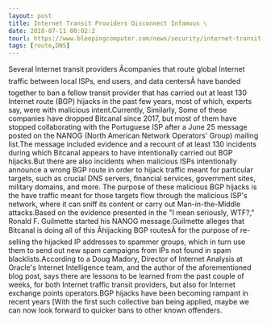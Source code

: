 ```yaml
---
layout: post
title: Internet Transit Providers Disconnect Infamous \
date: 2018-07-11 00:02:2
tourl: https://www.bleepingcomputer.com/news/security/internet-transit-providers-disconnect-infamous-bgp-hijack-factory/
tags: [route,DNS]
---
```

Several Internet transit providers Âcompanies that route global Internet traffic between local ISPs, end users, and data centersÂ have banded together to ban a fellow transit provider that has carried out at least 130 Internet route (BGP) hijacks in the past few years, most of which, experts say, were with malicious intent.Currently, Similarly, Some of these companies have dropped Bitcanal since 2017, but most of them have stopped collaborating with the Portuguese ISP after a June 25 message posted on the NANOG (North American Network Operators' Group) mailing list.The message included evidence and a recount of at least 130 incidents during which Bitcanal appears to have intentionally carried out BGP hijacks.But there are also incidents when malicious ISPs intentionally announce a wrong BGP route in order to hijack traffic meant for particular targets, such as crucial DNS servers, financial services, government sites, military domains, and more. The purpose of these malicious BGP hijacks is the have traffic meant for those targets flow through the malicious ISP's network, where it can sniff its content or carry out Man-in-the-Middle attacks.Based on the evidence presented in the "I mean seriously, WTF?," Ronald F. Guilmette started his NANOG message.Guilmette alleges that Bitcanal is doing all of this Âhijacking BGP routesÂ for the purpose of re-selling the hijacked IP addresses to spammer groups, which in turn use them to send out new spam campaigns from IPs not found in spam blacklists.According to a Doug Madory, Director of Internet Analysis at Oracle's Internet Intelligence team, and the author of the aforementioned blog post, says there are lessons to be learned from the past couple of weeks, for both Internet traffic transit providers, but also for Internet exchange points operators.BGP hijacks have been becoming rampant in recent years [With the first such collective ban being applied, maybe we can now look forward to quicker bans to other known offenders.